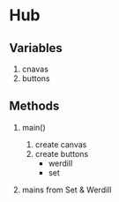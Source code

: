 # Hub

## Variables
1. cnavas
2. buttons

## Methods

1. main()
    1. create canvas
    3. create buttons
        - werdill
        - set

2. mains from Set & Werdill